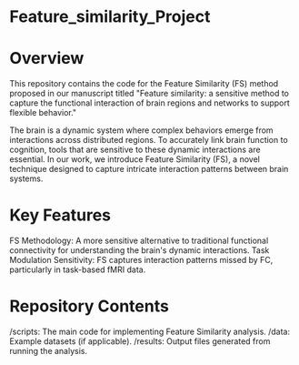 # Feature_similarity_Project
# Overview
This repository contains the code for the Feature Similarity (FS) method proposed in our manuscript titled "Feature similarity: a sensitive method to capture the functional interaction of brain regions and networks to support flexible behavior."

The brain is a dynamic system where complex behaviors emerge from interactions across distributed regions. To accurately link brain function to cognition, tools that are sensitive to these dynamic interactions are essential. In our work, we introduce Feature Similarity (FS), a novel technique designed to capture intricate interaction patterns between brain systems.

# Key Features
FS Methodology: A more sensitive alternative to traditional functional connectivity for understanding the brain's dynamic interactions.
Task Modulation Sensitivity: FS captures interaction patterns missed by FC, particularly in task-based fMRI data.

# Repository Contents
/scripts: The main code for implementing Feature Similarity analysis.
/data: Example datasets (if applicable).
/results: Output files generated from running the analysis.
